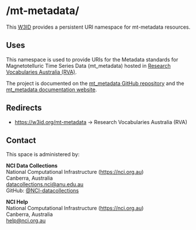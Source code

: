 # /mt-metadata/
This [W3ID](https://w3id.org) provides a persistent URI namespace for mt-metadata resources.


## Uses
This namespace is used to provide URIs for the Metadata standards for Magnetotelluric Time Series Data  (mt_metadata) hosted in [Research Vocabularies Australia (RVA)](https://vocabs.ardc.edu.au).

The project is documented on the [mt_metadata GitHub repository](https://doi.org/10.5281/zenodo.5605025) and the [mt_metadata documentation website](https://mt-metadata.readthedocs.io/en/latest/index.html).


## Redirects
- https://w3id.org/mt-metadata -> Research Vocabularies Australia (RVA)


## Contact
This space is administered by:  

**NCI Data Collections**  
National Computational Infrastructure (https://nci.org.au)  
Canberra, Australia  
<datacollections.nci@anu.edu.au>  
GitHub: [@NCI-datacollections](https://github.com/NCI-datacollections)

**NCI Help**  
National Computational Infrastructure (https://nci.org.au)  
Canberra, Australia  
<help@nci.org.au>
